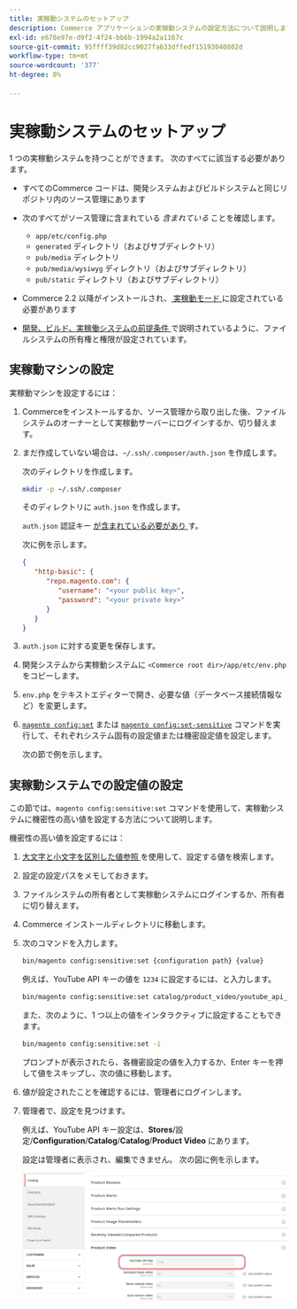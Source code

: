 ```yaml
---
title: 実稼動システムのセットアップ
description: Commerce アプリケーションの実稼動システムの設定方法について説明します。
exl-id: e678e97e-d9f2-4f24-bb6b-1994a2a1167c
source-git-commit: 95ffff39d82cc9027fa633dffedf15193040802d
workflow-type: tm+mt
source-wordcount: '377'
ht-degree: 0%

---
```


# 実稼動システムのセットアップ

1 つの実稼動システムを持つことができます。 次のすべてに該当する必要があります。

- すべてのCommerce コードは、開発システムおよびビルドシステムと同じリポジトリ内のソース管理にあります
- 次のすべてがソース管理に含まれている _含まれている_ ことを確認します。

   - `app/etc/config.php`
   - `generated` ディレクトリ（およびサブディレクトリ）
   - `pub/media` ディレクトリ
   - `pub/media/wysiwyg` ディレクトリ（およびサブディレクトリ）
   - `pub/static` ディレクトリ（およびサブディレクトリ）

- Commerce 2.2 以降がインストールされ、[ 実稼動モード ](../bootstrap/application-modes.md#production-mode) に設定されている必要があります
- [ 開発、ビルド、実稼働システムの前提条件 ](../deployment/prerequisites.md) で説明されているように、ファイルシステムの所有権と権限が設定されています。

## 実稼動マシンの設定

実稼動マシンを設定するには：

1. Commerceをインストールするか、ソース管理から取り出した後、ファイルシステムのオーナーとして実稼動サーバーにログインするか、切り替えます。
1. まだ作成していない場合は、`~/.ssh/.composer/auth.json` を作成します。

   次のディレクトリを作成します。

   ```bash
   mkdir -p ~/.ssh/.composer
   ```

   そのディレクトリに `auth.json` を作成します。

   `auth.json` 認証キー [ が含まれている必要があり ](../../installation/prerequisites/authentication-keys.md) す。

   次に例を示します。

   ```json
   {
      "http-basic": {
         "repo.magento.com": {
            "username": "<your public key>",
            "password": "<your private key>"
         }
      }
   }
   ```

1. `auth.json` に対する変更を保存します。
1. 開発システムから実稼動システムに `<Commerce root dir>/app/etc/env.php` をコピーします。
1. `env.php` をテキストエディターで開き、必要な値（データベース接続情報など）を変更します。
1. [`magento config:set`](../cli/set-configuration-values.md) または [`magento config:set-sensitive`](../cli/set-configuration-values.md) コマンドを実行して、それぞれシステム固有の設定値または機密設定値を設定します。

   次の節で例を示します。

## 実稼動システムでの設定値の設定

この節では、`magento config:sensitive:set` コマンドを使用して、実稼動システムに機密性の高い値を設定する方法について説明します。

機密性の高い値を設定するには：

1. [ 大文字と小文字を区別した値参照 ](../reference/config-reference-sens.md) を使用して、設定する値を検索します。
1. 設定の設定パスをメモしておきます。
1. ファイルシステムの所有者として実稼動システムにログインするか、所有者に切り替えます。
1. Commerce インストールディレクトリに移動します。
1. 次のコマンドを入力します。

   ```bash
   bin/magento config:sensitive:set {configuration path} {value}
   ```

   例えば、YouTube API キーの値を `1234` に設定するには、と入力します。

   ```bash
   bin/magento config:sensitive:set catalog/product_video/youtube_api_key 1234
   ```

   また、次のように、1 つ以上の値をインタラクティブに設定することもできます。

   ```bash
   bin/magento config:sensitive:set -i
   ```

   プロンプトが表示されたら、各機密設定の値を入力するか、Enter キーを押して値をスキップし、次の値に移動します。

1. 値が設定されたことを確認するには、管理者にログインします。
1. 管理者で、設定を見つけます。

   例えば、YouTube API キー設定は、**Stores**/設定/**Configuration**/**Catalog**/**Catalog**/**Product Video** にあります。

   設定は管理者に表示され、編集できません。 次の図に例を示します。

   ![Admin の機密設定 ](../../assets/configuration/sensitive-set.png)

